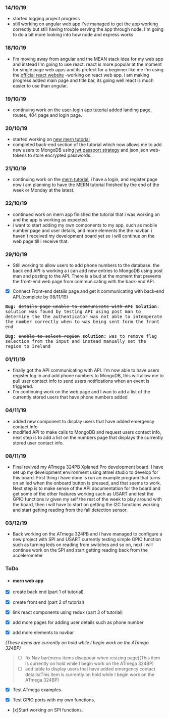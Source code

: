 ### 14/10/19

- started logging project progress
- still working on angular web app I've managed to get the app working correctly but still having trouble serving the app through node. I'm going to do a bit more looking into how node and express works

### 18/10/19

- I'm moving away from angular and the MEAN stack idea for my web app and instead I'm going to use react. react is more popular at the moment for single page web apps and its prefect for a beginner like me I'm using the [official react website][l1] -working on react web app. i am making progress added main page and title bar, its going well react is much easier to use than angular.

### 19/10/19

- continuing work on the [user-login app tutorial][l2] added landing page, routes, 404 page and login page.

### 20/10/19

- started working on [new mern tutorial][l3]
- completed back-end section of the tutorial which now allows me to add new users to MongoDB using [jwt passport strategy][l4] and json json web-tokens to store encrypted passwords.

### 21/10/19

- continuing work on the [mern tutorial][l3], i have a login, and register page now i am planning to have the MERN tutorial finished by the end of the week or Monday at the latest.

### 22/10/19

- continued work on mern app finished the tutorial that i was working on and the app is working as expected.
- i want to start adding my own components to my app, such as mobile number page and user details, and more elements the the navbar. i haven't received my development board yet so i will continue on the web page till i receive that.

### 29/10/19

- Still working to allow users to add phone numbers to the database. the back end API is working a i can add new entries to MongoDB using post man and posting to the API. There is a bud at the moment that prevents the front-end web page from communicating with the back-end API.

- [x] Connect Front-end details page and get it communicating with back-end API.(complete by 08/11/19)

<kbd><strong>Bug:</strong> <del>details page unable to communicate with API</del> <strong>Solution</strong>: solution was found by testing API using post man to determine the the authenticator was not able to intemperate the number correctly when to was being sent form the front end   </kbd>

<kbd><strong>Bug:</strong> <del>unable to select region</del> <strong>solution:</strong> was to remove flag selection from the input and instead manually set the region to Ireland</kbd>

### 01/11/19

- finally got the API communicating with API. I'm now able to have users register log in and add phone numbers to MongoDB, this will allow me to pull user contact info to send users notifications when an event is triggered.
- I'm continuing work on the web page and I wan to add a list of the currently stored users that have phone numbers added

### 04/11/19

- added new component to display users that have added emergency contact info
- modified API to make calls to MongoDB and request users contact info, next step is to add a list on the numbers page that displays the currently stored user contact info.

### 08/11/19

- Final revived my ATmega 324PB Xplaned Pro development board. I have set up my development environment using atmel studio to develop for this board. First thing i have done is run an example program that turns on an led when the onboard button is pressed, and that seems to work. Next step is to make sense of the API documentation for the board and get some of the other features working such as USART and test the GPIO functions iv given my self the rest of the week to play around with the board, then i will have to start on getting the I2C functions working and start getting reading from the fall detection sensor.

### 03/12/19

- Back working on the ATmega 324PB and i have managed to configure a new project with SPI and USART currently testing simple GPIO function such as turning leds on reading from switches and so on, next i will continue work on the SPI and start getting reading back from the accelerometer 

### ToDo

- #### mern web app

- [x] create back end (part 1 of tutorial)

- [x] create front end (part 2 of tutorial)

- [x] link react components using redux (part 3 of tutorial)

- [x] add more pages for adding user details such as phone number

- [x] add more elements to navbar

_(These items are currently on hold while I begin work on the ATmega 324BP)_

> - [ ] fix Nav bar(menu items disappear when resizing page)(This item is currently on hold while I begin work on the ATmega 324BP)
> - [ ] add table to display users that have added emergency contact details(This item is currently on hold while I begin work on the ATmega 324BP)

- [x] Test ATmega examples.

- [x] Test GPIO ports with my own functions.

- [x]Start working on SPI functions.

[l1]: https://reactjs.org/ "react web page"
[l2]: https://serverless-stack.com/chapters/create-a-login-page.html "serverless website"
[l3]: https://blog.bitsrc.io/build-a-login-auth-app-with-mern-stack-part-1-c405048e3669 "new mern tutorial for authentication app"
[l4]: http://www.passportjs.org/packages/passport-jwt/?source=post_page-----c405048e3669---------------------- "description of jwt passport"
